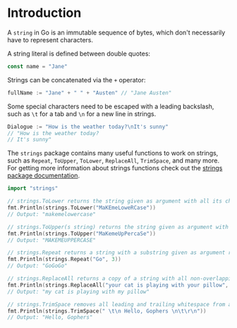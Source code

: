 # Introduction

A `string` in Go is an immutable sequence of bytes, which don't necessarily have to represent characters.

A string literal is defined between double quotes:

```go
const name = "Jane"
```

Strings can be concatenated via the `+` operator:

```go
fullName := "Jane" + " " + "Austen" // "Jane Austen"
```

Some special characters need to be escaped with a leading backslash, such as `\t` for a tab and `\n` for a new line in strings.

```go
Dialogue := "How is the weather today?\nIt's sunny"  
// "How is the weather today?
// It's sunny"
```

The `strings` package contains many useful functions to work on strings, such as `Repeat`, `ToUpper`, `ToLower`, `ReplaceAll`, `TrimSpace`, and many more. For getting more information about strings functions check out the [strings package documentation](https://pkg.go.dev/strings).

```go
import "strings"

// strings.ToLower returns the string given as argument with all its characters lowercased
fmt.Println(strings.ToLower("MaKEmeLoweRCase"))
// Output: "makemelowercase"

// strings.ToUpper(s string) returns the string given as argument with all its characters uppercased
fmt.Println(strings.ToUpper("MaKemeUpPercaSe"))
// Output: "MAKEMEUPPERCASE"

// strings.Repeat returns a string with a substring given as argument repeated many times
fmt.Println(strings.Repeat("Go", 3))
// Output: "GoGoGo" 

// strings.ReplaceAll returns a copy of a string with all non-overlapping instances of a substring replaced by another substring
fmt.Println(strings.ReplaceAll("your cat is playing with your pillow", "your", "my"))
// Output: "my cat is playing with my pillow"

// strings.TrimSpace removes all leading and trailing whitespace from a string
fmt.Println(strings.TrimSpace(" \t\n Hello, Gophers \n\t\r\n"))
// Output: "Hello, Gophers"

```
